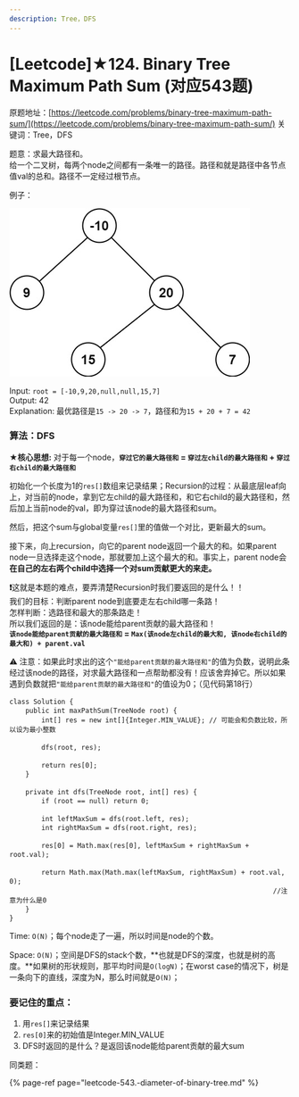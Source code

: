 ```yaml
---
description: Tree，DFS
---
```


# \[Leetcode\]★124. Binary Tree Maximum Path Sum \(对应543题\)

原题地址：[https://leetcode.com/problems/binary-tree-maximum-path-sum/](https://leetcode.com/problems/binary-tree-maximum-path-sum/) 关键词：Tree，DFS

题意：求最大路径和。  
给一个二叉树，每两个node之间都有一条唯一的路径。路径和就是路径中各节点值val的总和。路径不一定经过根节点。

例子：

![](../.gitbook/assets/exx2.jpg)

Input: `root = [-10,9,20,null,null,15,7]`   
Output: 42   
Explanation: 最优路径是`15 -> 20 -> 7`，路径和为`15 + 20 + 7 = 42`



### 算法：DFS

★**核心思想:** 对于每一个node，**`穿过它的最大路径和` = `穿过左child的最大路径和` + `穿过右child的最大路径和`**



初始化一个长度为1的`res[]`数组来记录结果；Recursion的过程：从最底层leaf向上，对当前的node，拿到它左child的最大路径和，和它右child的最大路径和，然后加上当前node的val，即为穿过该node的最大路径和sum。

然后，把这个sum与global变量`res[]`里的值做一个对比，更新最大的sum。

接下来，向上recursion，向它的parent node返回一个最大的和。如果parent node一旦选择走这个node，那就要加上这个最大的和。事实上，parent node会**在自己的左右两个child中选择一个对sum贡献更大的来走。**

**❗️**这就是本题的难点，要弄清楚Recursion时我们要返回的是什么！！  
我们的目标：判断parent node到底要走左右child哪一条路！  
怎样判断：选路径和最大的那条路走！  
所以我们返回的是：该node能给parent贡献的最大路径和！  
**`该node能给parent贡献的最大路径和` = `Max(该node左child的最大和, 该node右child的最大和) + parent.val`**

⚠️  注意：如果此时求出的这个`"能给parent贡献的最大路径和"`的值为负数，说明此条经过该node的路径，对求最大路径和一点帮助都没有！应该舍弃掉它。所以如果遇到负数就把`"能给parent贡献的最大路径和"`的值设为0；（见代码第18行）

```text
class Solution {
    public int maxPathSum(TreeNode root) {
        int[] res = new int[]{Integer.MIN_VALUE}; // 可能会和负数比较，所以设为最小整数
        
        dfs(root, res);
        
        return res[0];
    }
    
    private int dfs(TreeNode root, int[] res) {
        if (root == null) return 0;
        
        int leftMaxSum = dfs(root.left, res);
        int rightMaxSum = dfs(root.right, res);
        
        res[0] = Math.max(res[0], leftMaxSum + rightMaxSum + root.val);
        
        return Math.max(Math.max(leftMaxSum, rightMaxSum) + root.val, 0); 
                                                                  //注意为什么是0
    }
}
```

Time: `O(N)`；每个node走了一遍，所以时间是node的个数。

Space: `O(N)`；空间是DFS的stack个数，**也就是DFS的深度，也就是树的高度。**如果树的形状规则，那平均时间是`O(logN)`；在worst case的情况下，树是一条向下的直线，深度为N，那么时间就是`O(N)`；



### 要记住的重点：

1. 用`res[]`来记录结果
2. `res[0]`来的初始值是Integer.MIN\_VALUE
3. DFS时返回的是什么？是返回该node能给parent贡献的最大sum

  
同类题：

{% page-ref page="leetcode-543.-diameter-of-binary-tree.md" %}







